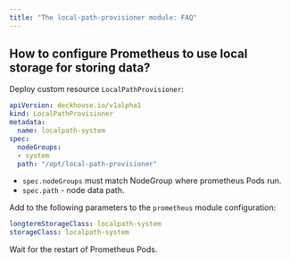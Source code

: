 ```yaml
---
title: "The local-path-provisioner module: FAQ"
---
```


## How to configure Prometheus to use local storage for storing data?

Deploy custom resource `LocalPathProvisioner`:

```yaml
apiVersion: deckhouse.io/v1alpha1
kind: LocalPathProvisioner
metadata:
  name: localpath-system
spec:
  nodeGroups:
  - system
  path: "/opt/local-path-provisioner"
```

- `spec.nodeGroups` must match NodeGroup where prometheus Pods run.
- `spec.path` - node data path.

Add to the following parameters to the `prometheus` module configuration:

```yaml
longtermStorageClass: localpath-system
storageClass: localpath-system
```

Wait for the restart of Prometheus Pods.
